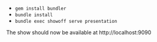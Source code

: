 * `gem install bundler`
* `bundle install`
* `bundle exec showoff serve presentation`

The show should now be available at http://localhost:9090
